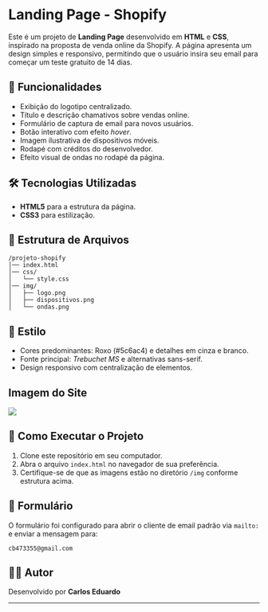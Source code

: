 # Landing Page - Shopify

Este é um projeto de **Landing Page** desenvolvido em **HTML** e **CSS**, inspirado na proposta de venda online da Shopify. A página apresenta um design simples e responsivo, permitindo que o usuário insira seu email para começar um teste gratuito de 14 dias.

## 📌 Funcionalidades

- Exibição do logotipo centralizado.
- Título e descrição chamativos sobre vendas online.
- Formulário de captura de email para novos usuários.
- Botão interativo com efeito *hover*.
- Imagem ilustrativa de dispositivos móveis.
- Rodapé com créditos do desenvolvedor.
- Efeito visual de ondas no rodapé da página.


## 🛠️ Tecnologias Utilizadas

- **HTML5** para a estrutura da página.
- **CSS3** para estilização.


## 📂 Estrutura de Arquivos

```
/projeto-shopify
│── index.html
│── css/
│   └── style.css
│── img/
│   ├── logo.png
│   ├── dispositivos.png
│   └── ondas.png
```


## 🎨 Estilo

- Cores predominantes: Roxo (\#5c6ac4) e detalhes em cinza e branco.
- Fonte principal: *Trebuchet MS* e alternativas sans-serif.
- Design responsivo com centralização de elementos.


## Imagem do Site

 <img src="/00-Shopify/img/imageSite.png">

## 🚀 Como Executar o Projeto

1. Clone este repositório em seu computador.
2. Abra o arquivo `index.html` no navegador de sua preferência.
3. Certifique-se de que as imagens estão no diretório `/img` conforme estrutura acima.

## 📧 Formulário

O formulário foi configurado para abrir o cliente de email padrão via `mailto:` e enviar a mensagem para:

```
cb473355@gmail.com
```


## 👨‍💻 Autor

Desenvolvido por **Carlos Eduardo**

---

